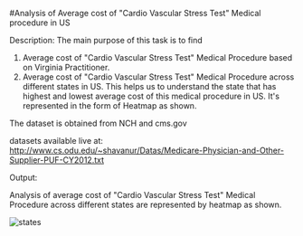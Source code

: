 #Analysis of Average cost of "Cardio Vascular Stress Test" Medical procedure in US

Description: The main purpose of this task is to find
1. Average cost of "Cardio Vascular Stress Test" Medical Procedure based on Virginia Practitioner.
2. Average cost of "Cardio Vascular Stress Test" Medical Procedure across different states in US. This helps us to understand the state that has highest and lowest average cost of this medical procedure in US. It's represented in the form of Heatmap as shown.

The dataset is obtained from NCH and cms.gov

datasets available live at: http://www.cs.odu.edu/~shavanur/Datas/Medicare-Physician-and-Other-Supplier-PUF-CY2012.txt

Output:

Analysis of average cost of "Cardio Vascular Stress Test" Medical Procedure across different states are represented by heatmap as shown.


![states](https://cloud.githubusercontent.com/assets/11856540/16246478/5d788a5c-37d3-11e6-84bd-a3637bc737a8.JPG)
